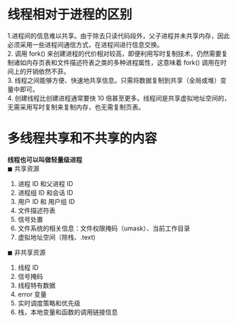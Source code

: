 # 线程相对于进程的区别
1.进程间的信息难以共享。由于除去只读代码段外，父子进程并未共享内存，因此必须采用一些进程间通信方式，在进程间进行信息交换。  
2. 调用 fork() 来创建进程的代价相对较高，即便利用写时复制技术，仍然需要复制诸如内存页表和文件描述符表之类的多种进程属性，这意味着 fork() 调用在时间上的开销依然不菲。  
3. 线程之间能够方便、快速地共享信息。只需将数据复制到共享（全局或堆）变量中即可。  
4. 创建线程比创建进程通常要快 10 倍甚至更多。线程间是共享虚拟地址空间的，无需采用写时复制来复制内存，也无需复制页表。  

# 多线程共享和不共享的内容
**线程也可以叫做轻量级进程**  
◼ 共享资源
1. 进程 ID 和父进程 ID
2. 进程组 ID 和会话 ID
3. 用户 ID 和 用户组 ID
4. 文件描述符表
5. 信号处置
6. 文件系统的相关信息：文件权限掩码（umask）、当前工作目录
7. 虚拟地址空间（除栈、.text)   

◼ 非共享资源  
1. 线程 ID
2. 信号掩码
3. 线程特有数据
4. error 变量
5. 实时调度策略和优先级
6. 栈，本地变量和函数的调用链接信息
```
